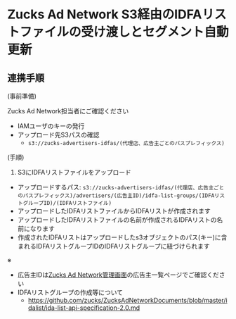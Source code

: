 # Zucks Ad Network S3経由のIDFAリストファイルの受け渡しとセグメント自動更新

## 連携手順

(事前準備)

Zucks Ad Network担当者にご確認ください

* IAMユーザのキーの発行
* アップロード先S3パスの確認
  - `s3://zucks-advertisers-idfas/(代理店、広告主ごとのパスプレフィックス)`

(手順)

1. S3にIDFAリストファイルをアップロード
  - アップロードするパス: `s3://zucks-advertisers-idfas/(代理店、広告主ごとのパスプレフィックス)/advertisers/(広告主ID)/idfa-list-groups/(IDFAリストグループID)/(IDFAリストファイル)`
  - アップロードしたIDFAリストファイルからIDFAリストが作成されます
  - アップロードしたIDFAリストファイルの名前が作成されるIDFAリストの名前になります
  - 作成されたIDFAリストはアップロードしたs3オブジェクトのパス(キー)に含まれるIDFAリストグループIDのIDFAリストグループに紐づけられます

※
* 広告主IDは[Zucks Ad Network管理画面](https://ms.zucksadnetwork.com/agent)の広告主一覧ページでご確認ください
* IDFAリストグループの作成等について
  - https://github.com/zucks/ZucksAdNetworkDocuments/blob/master/idalist/ida-list-api-specification-2.0.md
